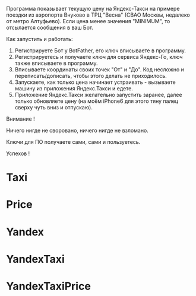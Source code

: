 Программа показывает текущую цену на Яндекс-Такси на примере поездки из аэропорта Внуково в ТРЦ "Весна" (СВАО Москвы, недалеко от метро Алтуфьево).
Если цена менее значения "MINIMUM", то отсылается сообщения в ваш Бот.

Как запустить и работать:
1. Регистрируете Бот у BotFather, его ключ вписываете в программу.
2. Регистрируетесь и получаете ключ для сервиса Яндекс-Го, ключ также вписываете в программу.
3. Вписываете координаты своих точек "От" и "До". Код несложно и переписать/дописать, чтобы этого делать не приходилось.
4. Запускаете, как только цена начинает устраивать - вызываете машину из приложения Яндекс.Такси и едете.
5. Приложение Яндекс.Такси желательно запустить заранее, далее только обновляете цену (на моём iPhone6 для этого тяну палец сверху чуть вниз и отпускаю).

Внимание !

Ничего нигде не своровано, ничего нигде не взломано.

Ключи для ПО получаете сами, сами и пользуетесь.

Успехов !

# Taxi
# Price
# Yandex
# YandexTaxi
# YandexTaxiPrice
